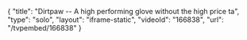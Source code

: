 {
    "title": "Dirtpaw -- A high performing glove without the high price ta",
    "type": "solo",
    "layout": "iframe-static",
    "videoId": "166838",
    "url": "\/tvpembed\/166838"
}
